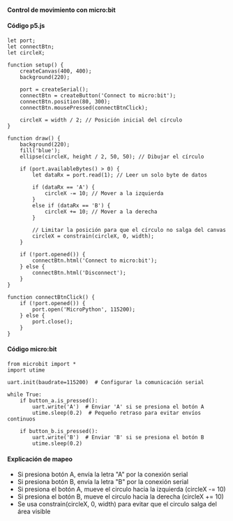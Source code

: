 #### Control de movimiento con micro:bit  
#### Código p5.js
````
let port;
let connectBtn;
let circleX;

function setup() {
    createCanvas(400, 400);
    background(220);
    
    port = createSerial();
    connectBtn = createButton('Connect to micro:bit');
    connectBtn.position(80, 300);
    connectBtn.mousePressed(connectBtnClick);

    circleX = width / 2; // Posición inicial del círculo
}

function draw() {
    background(220);
    fill('blue');
    ellipse(circleX, height / 2, 50, 50); // Dibujar el círculo

    if (port.availableBytes() > 0) {
        let dataRx = port.read(1); // Leer un solo byte de datos

        if (dataRx == 'A') {
            circleX -= 10; // Mover a la izquierda
        } 
        else if (dataRx == 'B') {
            circleX += 10; // Mover a la derecha
        }

        // Limitar la posición para que el círculo no salga del canvas
        circleX = constrain(circleX, 0, width);
    }

    if (!port.opened()) {
        connectBtn.html('Connect to micro:bit');
    } else {
        connectBtn.html('Disconnect');
    }
}

function connectBtnClick() {
    if (!port.opened()) {
        port.open('MicroPython', 115200);
    } else {
        port.close();
    }
}
````

#### Código micro:bit  
````
from microbit import *
import utime

uart.init(baudrate=115200)  # Configurar la comunicación serial

while True:
    if button_a.is_pressed():
        uart.write('A')  # Enviar 'A' si se presiona el botón A
        utime.sleep(0.2)  # Pequeño retraso para evitar envíos continuos

    if button_b.is_pressed():
        uart.write('B')  # Enviar 'B' si se presiona el botón B
        utime.sleep(0.2)
````

#### Explicación de mapeo  
- Si presiona botón A, envía la letra "A" por la conexión serial
- Si presiona botón B, envía la letra "B" por la conexión serial
- Si presiona el botón A, mueve el circulo hacia la izquierda  (circleX -= 10)
- Si presiona el botón B, mueve el circulo hacia la derecha (circleX += 10)
- Se usa constrain(circleX, 0, width) para evitar que el circulo salga del área visible 
